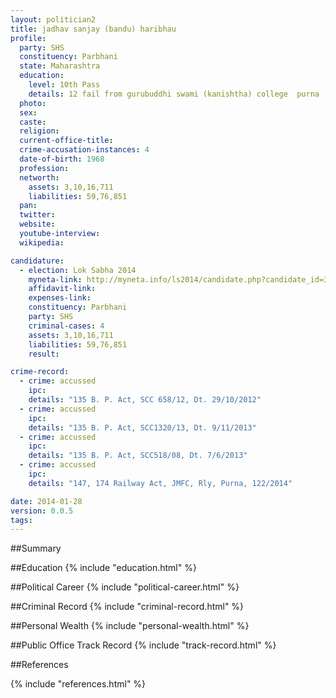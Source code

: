 ```yaml
---
layout: politician2
title: jadhav sanjay (bandu) haribhau
profile: 
  party: SHS
  constituency: Parbhani
  state: Maharashtra
  education: 
    level: 10th Pass
    details: 12 fail from gurubuddhi swami (kanishtha) college  purna  dist. parbhani  year 1989
  photo: 
  sex: 
  caste: 
  religion: 
  current-office-title: 
  crime-accusation-instances: 4
  date-of-birth: 1968
  profession: 
  networth: 
    assets: 3,10,16,711
    liabilities: 59,76,851
  pan: 
  twitter: 
  website: 
  youtube-interview: 
  wikipedia: 

candidature: 
  - election: Lok Sabha 2014
    myneta-link: http://myneta.info/ls2014/candidate.php?candidate_id=3621
    affidavit-link: 
    expenses-link: 
    constituency: Parbhani 
    party: SHS
    criminal-cases: 4
    assets: 3,10,16,711
    liabilities: 59,76,851
    result:  

crime-record: 
  - crime: accussed
    ipc: 
    details: "135 B. P. Act, SCC 658/12, Dt. 29/10/2012" 
  - crime: accussed
    ipc: 
    details: "135 B. P. Act, SCC1320/13, Dt. 9/11/2013" 
  - crime: accussed
    ipc: 
    details: "135 B. P. Act, SCC518/08, Dt. 7/6/2013" 
  - crime: accussed
    ipc: 
    details: "147, 174 Railway Act, JMFC, Rly, Purna, 122/2014" 

date: 2014-01-28
version: 0.0.5
tags: 
---
```

##Summary


##Education
{% include "education.html" %}


##Political Career
{% include "political-career.html" %}


##Criminal Record
{% include "criminal-record.html" %}


##Personal Wealth
{% include "personal-wealth.html" %}


##Public Office Track Record
{% include "track-record.html" %}


##References


{% include "references.html" %}